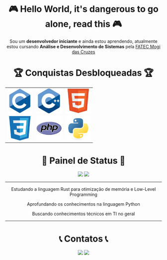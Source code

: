 <h1 align = "center">🎮 Hello World, it's dangerous to go alone, read this 🎮</h1>

<p align = "center">Sou um <strong>desenvolvedor iniciante</strong> e ainda estou aprendendo, atualmente estou cursando <strong>Análise e Desenvolvimento de Sistemas</strong> pela <a href = "https://www.fatecmogidascruzes.com.br/">FATEC Mogi das Cruzes</a></p>

<h1 align = "center">🏆 Conquistas Desbloqueadas 🏆</h1>

<table align = "center">
<tr>
  <td>
    <img src="https://github.com/devicons/devicon/blob/master/icons/c/c-original.svg?short_path=d0841f2" height = "80px" width = "80px">
  </td>
  <td>
    <img src="https://github.com/devicons/devicon/blob/master/icons/cplusplus/cplusplus-original.svg?short_path=3f9929e" height = "80px" width = "80px">
  </td>
  <td>
    <img src="https://github.com/devicons/devicon/blob/master/icons/html5/html5-original.svg?short_path=c2dda3a" height = "80px" width = "80px">
  </td>
</tr>

<tr>
  <td>
    <img src="https://github.com/devicons/devicon/blob/master/icons/css3/css3-original.svg?short_path=ff5b6ce" height = "80px" width = "80px">
  </td>
  <td>
    <img src="https://github.com/devicons/devicon/blob/master/icons/php/php-original.svg" height = "80px" width = "80px">
  </td>
  <td>
    <img src="https://github.com/devicons/devicon/blob/master/icons/python/python-original.svg" height = "80px" width = "80px">
  </td>
</tr>
</table>

<h1 align = "center">📖 Painel de Status 📖</h1>

<div align = "center">
  <img height = "180em" src = "https://github-readme-stats.vercel.app/api?username=DevMatheusSilva&show_icons=true&theme=tokyonight&count_private=true">
  <img height = "180em" src = "https://github-readme-stats.vercel.app/api/top-langs/?username=DevMatheusSilva&layout=compact&theme=tokyonight">
</div>
<hr>

<div align = "center">
  <p>Estudando a linguagem Rust para otimização de memória e Low-Level Programming</p>
  <p>Aprofundando os conhecimentos na linguagem Python</p>
  <p>Buscando conhecimentos técnicos em TI no geral</p>
</div>
<hr>

<h1 align = "center">📞 Contatos 📞</h1>

<div align = "center">
  <a href = "https://www.linkedin.com/in/matheus-mello-a792b2296/"><img src="https://img.shields.io/badge/-LinkedIn-%230077B5?style=for-the-badge&logo=linkedin&logoColor=white" target="_blank"></a>
  <a href = "mailto:matheusmello225@gmail.com""><img src="https://img.shields.io/badge/-Gmail-%23333?style=for-the-badge&logo=gmail&logoColor=white" target="_blank"></a>
</div>
